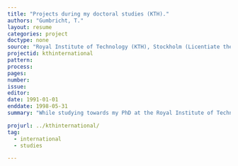 ```yaml
---
title: "Projects during my doctoral studies (KTH)."
authors: "Gumbricht, T."
layout: resume
categories: project
doctype: none
source: "Royal Institute of Technology (KTH), Stockholm (Licentiate thesis.)"
projectid: kthinternational
pattern:
process:
pages:
number:
issue:
editor:
date: 1991-01-01
enddate: 1998-05-31
summary: "While studying towards my PhD at the Royal Institute of Technology (KTH) (1988 - 1996) I also worked as a teacher, and was instrumental in creating the first international MSc course (Envirnomental Engineering and Sustainable Infrastructure) offered by KTH. As part of my teaching I organized and led international study tours to Holland, Cyprus and Latvia. The international contacts, and my knowledge in e.g. German, French and Spanish led to several shorter projects in different countries, with some results presented as journal articles, and some at international conferences and proceedings. I also published a journal article on my didactic approach."

projurl: ../kthinternational/
tag:
  - international
  - studies

---
```


